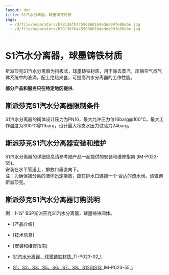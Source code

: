 ```yaml
---
layout: doc
title: S1汽水分离器，球墨铸铁材质
imgs:
  - /d/file/separators/b78136fb4c590860164edea99fe88ebe.jpg
  - /d/file/separators/b78136fb4c590860164edea99fe88ebe.jpg
---
```


# S1汽水分离器，球墨铸铁材质

斯派莎克S1汽水分离器为挡板式，球墨铸铁材质，用于除去蒸汽，压缩空气或气体系统中的液滴。配上绝热夹套，可提高汽水分离器的工作性能。

**部分产品和服务只在特定地区提供.**

## 斯派莎克S1汽水分离器限制条件

S1汽水分离器的阀体设计压力为PN16，最大允许压力位16barg@100℃，最大工作温度为300℃@11barg，设计最大冷态水压力试验力24barg。

## 斯派莎克S1汽水分离器安装和维护

S1汽水分离器的详细信息请参考随产品一起提供的安装和维修指南 (IM-P023-55)。  
安装在水平管道上，排放口垂直向下。  
注：为确保被分离的液体迅速排放，应在排水口连接一个 合适的疏水阀。请咨询斯派莎克。

## 斯派莎克S1汽水分离器订购说明

例：1-¾" BSP斯派莎克S1汽水分离器，球墨铸铁阀体。

- [产品介绍]
- [技术信息]
- [安装和维修指南]

- [S1汽水分离器，球墨铸铁材质](/d/pdf/TI-P023-02-S1%20汽水分离器，球墨铸铁材质.pdf)\_TI-P023-02\_\

- [S1、S2、S3、S5、S6、S7、S8、S12和S13](/d/pdf/IM-P023-55-S1、S2、S3、S5、S6、S7、S8、S12和S13汽水分离器.pdf)\_IM-P023-55\_\
